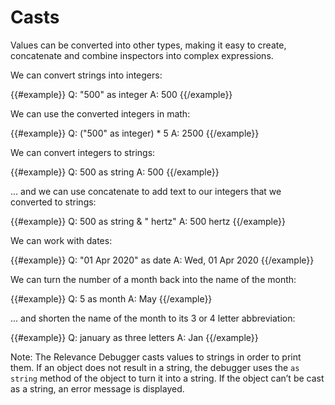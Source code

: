 # Casts

Values can be converted into other types, making it easy to create, concatenate and combine inspectors into complex expressions.

We can convert strings into integers:

{{#example}}
Q: "500" as integer
A: 500
{{/example}}

We can use the converted integers in math:

{{#example}}
Q: ("500" as integer) * 5
A: 2500
{{/example}}

We can convert integers to strings:

{{#example}}
Q: 500 as string
A: 500
{{/example}}

... and we can use concatenate to add text to our integers that we converted to strings:

{{#example}}
Q: 500 as string & " hertz"
A: 500 hertz
{{/example}}

We can work with dates:

{{#example}}
Q: "01 Apr 2020" as date
A: Wed, 01 Apr 2020
{{/example}}

We can turn the number of a month back into the name of the month:

{{#example}}
Q: 5 as month
A: May
{{/example}}

... and shorten the name of the month to its 3 or 4 letter abbreviation:

{{#example}}
Q: january as three letters
A: Jan
{{/example}}


Note:
The Relevance Debugger casts values to strings in order to print them. If an
object does not result in a string, the debugger uses the `as string` method of
the object to turn it into a string. If the object can’t be cast as a string, an
error message is displayed.
